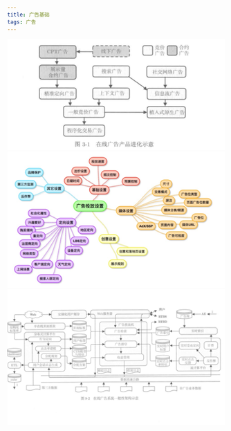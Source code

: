 ```yaml
---
title: 广告基础
tags: 广告
---
```

![img1](/assets/images/ad5.png)
![img2](/assets/images/ad3.png)
![img3](/assets/images/ad4.png)
